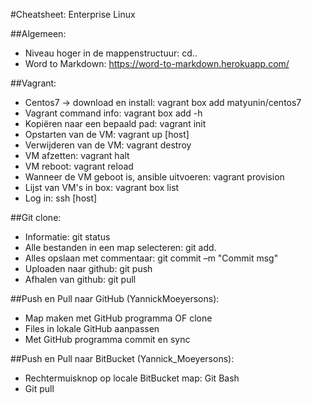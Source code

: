 
#Cheatsheet: Enterprise Linux

##Algemeen:

- Niveau hoger in de mappenstructuur: cd..
- Word to Markdown: https://word-to-markdown.herokuapp.com/

##Vagrant:

- Centos7 -> download en install: vagrant box add matyunin/centos7
- Vagrant command info: vagrant box add -h
- Kopiëren naar een bepaald pad: vagrant init
- Opstarten van de VM: vagrant up [host]
- Verwijderen van de VM: vagrant destroy
- VM afzetten: vagrant halt
- VM reboot: vagrant reload
- Wanneer de VM geboot is, ansible uitvoeren: vagrant provision
- Lijst van VM's in box: vagrant box list
- Log in: ssh [host]


##Git clone:

- Informatie: git status
- Alle bestanden in een map selecteren: git add.
- Alles opslaan met commentaar: git commit –m "Commit msg"
- Uploaden naar github: git push
- Afhalen van github: git pull

##Push en Pull naar GitHub (YannickMoeyersons):
- Map maken met GitHub programma OF clone
- Files in lokale GitHub aanpassen
- Met GitHub programma commit en sync

##Push en Pull naar BitBucket (Yannick_Moeyersons):
- Rechtermuisknop op locale BitBucket map: Git Bash
- Git pull


